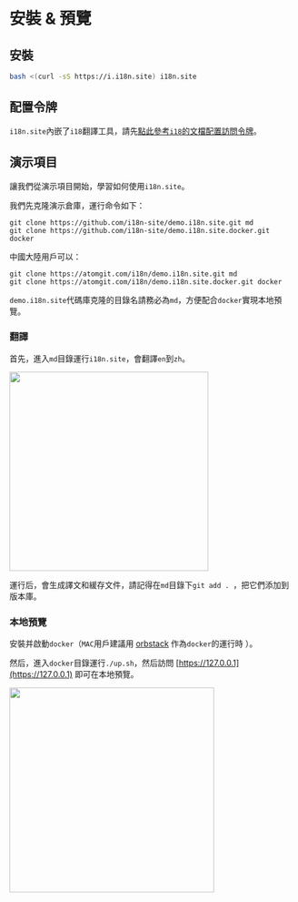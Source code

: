 # 安裝 & 預覽

## 安裝

```sh
bash <(curl -sS https://i.i18n.site) i18n.site
```

## 配置令牌

`i18n.site`內嵌了`i18`翻譯工具，請先[點此參考`i18`的文檔配置訪問令牌](/i18/use)。

## 演示項目

讓我們從演示項目開始，學習如何使用`i18n.site`。

我們先克隆演示倉庫，運行命令如下：

```
git clone https://github.com/i18n-site/demo.i18n.site.git md
git clone https://github.com/i18n-site/demo.i18n.site.docker.git docker
```

中國大陸用戶可以：

```
git clone https://atomgit.com/i18n/demo.i18n.site.git md
git clone https://atomgit.com/i18n/demo.i18n.site.docker.git docker
```

`demo.i18n.site`代碼庫克隆的目錄名請務必為`md`，方便配合`docker`實現本地預覽。

### 翻譯

首先，進入`md`目錄運行`i18n.site`，會翻譯`en`到`zh`。

<img src="https://p.3ti.site/1721114619.avif" style="width:350px">

運行后，會生成譯文和緩存文件，請記得在`md`目錄下`git add . `，把它們添加到版本庫。

### 本地預覽

安裝并啟動`docker`（`MAC`用戶建議用 [orbstack](https://orbstack.dev) 作為`docker`的運行時 ）。

然后，進入`docker`目錄運行`./up.sh`，然后訪問 [https://127.0.0.1](https://127.0.0.1) 即可在本地預覽。

<img src="//p.3ti.site/1721104238.avif" style="width:360px">